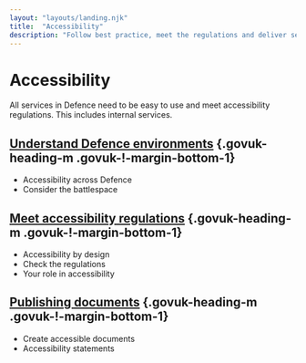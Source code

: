 ```yaml
---
layout: "layouts/landing.njk"
title:  "Accessibility"
description: "Follow best practice, meet the regulations and deliver services that can be used by anyone in Defence."
---
```


# Accessibility

All services in Defence need to be easy to use and meet accessibility regulations. This includes internal services.

## [Understand Defence environments](/accessibility/understand-defence-environments/) {.govuk-heading-m .govuk-!-margin-bottom-1}

- Accessibility across Defence
- Consider the battlespace

## [Meet accessibility regulations](/accessibility/meet-accessibility-regulations/) {.govuk-heading-m .govuk-!-margin-bottom-1}

- Accessibility by design
- Check the regulations
- Your role in accessibility

## [Publishing documents](/accessibility/publishing-documents/) {.govuk-heading-m .govuk-!-margin-bottom-1}

- Create accessible documents
- Accessibility statements
